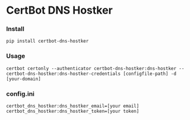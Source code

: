 # CertBot DNS Hostker

### Install
```
pip install certbot-dns-hostker
```

### Usage
```
certbot certonly --authenticator certbot-dns-hostker:dns-hostker --certbot-dns-hostker:dns-hostker-credentials [configfile-path] -d [your-domain]
```

### config.ini
```
certbot_dns_hostker:dns_hostker_email=[your email]
certbot_dns_hostker:dns_hostker_token=[your token]
```
